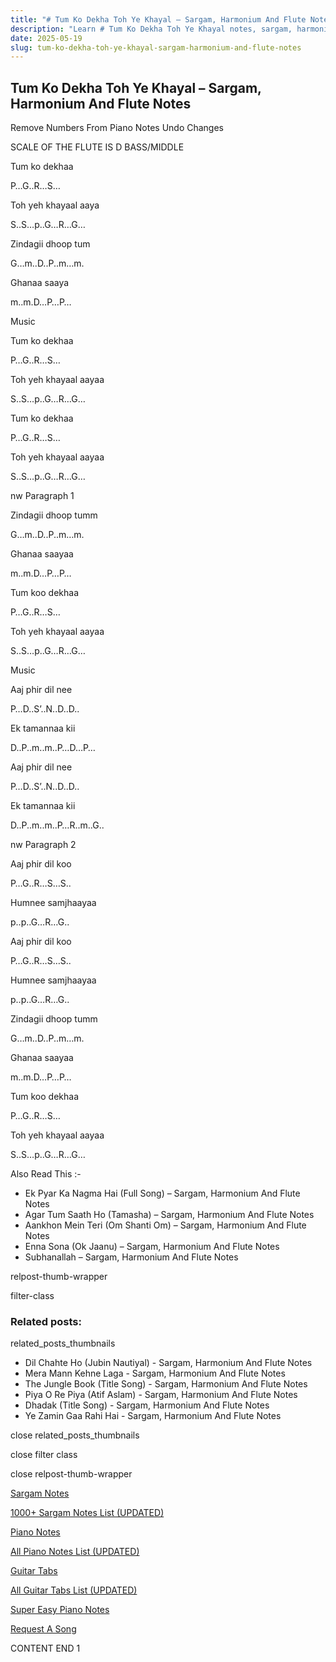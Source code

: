 ```yaml
---
title: "# Tum Ko Dekha Toh Ye Khayal – Sargam, Harmonium And Flute Notes"
description: "Learn # Tum Ko Dekha Toh Ye Khayal notes, sargam, harmonium notations and flute notes. Easy step-by-step tutorial for beginners."
date: 2025-05-19
slug: tum-ko-dekha-toh-ye-khayal-sargam-harmonium-and-flute-notes
---
```


## Tum Ko Dekha Toh Ye Khayal – Sargam, Harmonium And Flute Notes

Remove Numbers From Piano Notes
Undo Changes

SCALE OF THE FLUTE IS D BASS/MIDDLE

Tum ko dekhaa

P…G..R…S…

Toh yeh khayaal aaya

S..S…p..G…R…G…

Zindagii dhoop tum

G…m..D..P..m…m.

Ghanaa saaya

m..m.D…P…P…

Music

Tum ko dekhaa

P…G..R…S…

Toh yeh khayaal aayaa

S..S…p..G…R…G…

Tum ko dekhaa

P…G..R…S…

Toh yeh khayaal aayaa

S..S…p..G…R…G…

nw Paragraph 1

Zindagii dhoop tumm

G…m..D..P..m…m.

Ghanaa saayaa

m..m.D…P…P…

Tum koo dekhaa

P…G..R…S…

Toh yeh khayaal aayaa

S..S…p..G…R…G…

Music

Aaj phir dil nee

P…D..S’..N..D..D..

Ek tamannaa kii

D..P..m..m..P…D…P…

Aaj phir dil nee

P…D..S’..N..D..D..

Ek tamannaa kii

D..P..m..m..P…R..m..G..

nw Paragraph 2

Aaj phir dil koo

P…G..R…S…S..

Humnee samjhaayaa

p..p..G…R…G..

Aaj phir dil koo

P…G..R…S…S..

Humnee samjhaayaa

p..p..G…R…G..

Zindagii dhoop tumm

G…m..D..P..m…m.

Ghanaa saayaa

m..m.D…P…P…

Tum koo dekhaa

P…G..R…S…

Toh yeh khayaal aayaa

S..S…p..G…R…G…

Also Read This :-

* Ek Pyar Ka Nagma Hai (Full Song) – Sargam, Harmonium And Flute Notes
* Agar Tum Saath Ho (Tamasha) – Sargam, Harmonium And Flute Notes
* Aankhon Mein Teri (Om Shanti Om) – Sargam, Harmonium And Flute Notes
* Enna Sona (Ok Jaanu) – Sargam, Harmonium And Flute Notes
* Subhanallah – Sargam, Harmonium And Flute Notes

relpost-thumb-wrapper

filter-class

### Related posts:

related_posts_thumbnails

* Dil Chahte Ho (Jubin Nautiyal) - Sargam, Harmonium And Flute Notes
* Mera Mann Kehne Laga - Sargam, Harmonium And Flute Notes
* The Jungle Book (Title Song) - Sargam, Harmonium And Flute Notes
* Piya O Re Piya (Atif Aslam) - Sargam, Harmonium And Flute Notes
* Dhadak (Title Song) - Sargam, Harmonium And Flute Notes
* Ye Zamin Gaa Rahi Hai - Sargam, Harmonium And Flute Notes

close related_posts_thumbnails

close filter class

close relpost-thumb-wrapper

[Sargam Notes](https://www.notationsworld.com/sargam-notes.html)

[1000+ Sargam Notes List (UPDATED)](https://www.notationsworld.com/all-songs-list-sargam-notes.html)

[Piano Notes](https://www.notationsworld.com/piano-notes.html)

[All Piano Notes List (UPDATED)](https://www.notationsworld.com/all-songs-list-piano-notes.html)

[Guitar Tabs](https://www.notationsworld.com/guitar-tabs.html)

[All Guitar Tabs List (UPDATED)](https://www.notationsworld.com/all-songs-list-guitar-tabs.html)

[Super Easy Piano Notes](https://studywall.in/)

[Request A Song](https://www.notationsworld.com/request-a-song.html)

CONTENT END 1

